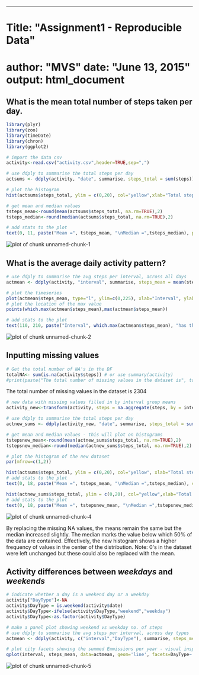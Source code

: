 ---
# Title: "Assignment1 - Reproducible Data"
author: "MVS"
date: "June 13, 2015"
output: html_document
===========================================

## What is the mean total number of steps taken per day.



```r
library(plyr)
library(zoo)
library(timeDate)
library(chron)
library(ggplot2)

# import the data csv
activity<-read.csv("activity.csv",header=TRUE,sep=",")

# use ddply to summarise the total steps per day
actsums <- ddply(activity, "date", summarise, steps_total = sum(steps))

# plot the histogram
hist(actsums$steps_total, ylim = c(0,20), col="yellow",xlab="Total steps per day", main = "Histogram: Total Number of Steps Taken Each Day", breaks=16)

# get mean and median values
tsteps_mean<-round(mean(actsums$steps_total, na.rm=TRUE),2)
tsteps_median<-round(median(actsums$steps_total, na.rm=TRUE),2)

# add stats to the plot
text(0, 11, paste("Mean =", tsteps_mean, "\nMedian =",tsteps_median), pos = 4)        
```

![plot of chunk unnamed-chunk-1](figure/unnamed-chunk-1-1.png) 

## What is the average daily activity pattern?


```r
# use ddply to summarise the avg steps per interval, across all days
actmean <- ddply(activity, "interval", summarise, steps_mean = mean(steps, na.rm=TRUE))

# plot the timeseries
plot(actmean$steps_mean, type="l", ylim=c(0,225), xlab="Interval", ylab="No. of Steps", main="Average number of steps taken, for all days, per 5-min interval")
# plot the location of the max value
points(which.max(actmean$steps_mean),max(actmean$steps_mean))

# add stats to the plot
text(110, 210, paste("Interval", which.max(actmean$steps_mean), "has the largest number of steps, at", round(max(actmean$steps_mean),1)), pos = 3)        
```

![plot of chunk unnamed-chunk-2](figure/unnamed-chunk-2-1.png) 

## Inputting missing values


```r
# Get the total number of NA's in the DF
totalNA<- sum(is.na(activity$steps)) # or use summary(activity)
#print(paste("The total number of missing values in the dataset is", totalNA)) 
```

The total number of missing values in the dataset is 2304 



```r
# new data with missing values filled in by interval group means
activity_new<-transform(activity, steps = na.aggregate(steps, by = interval))

# use ddply to summarise the total steps per day
actnew_sums <- ddply(activity_new, "date", summarise, steps_total = sum(steps))

# get mean and median values - this will plot on histograms
tstepsnew_mean<-round(mean(actnew_sums$steps_total, na.rm=TRUE),2)
tstepsnew_median<-round(median(actnew_sums$steps_total, na.rm=TRUE),2)

# plot the histogram of the new dataset
par(mfrow=c(1,2))

hist(actsums$steps_total, ylim = c(0,20), col="yellow", xlab="Total steps per day", main = "Histogram with NA's", breaks=16)
# add stats to the plot
text(0, 18, paste("Mean =", tsteps_mean, "\nMedian =",tsteps_median), cex=0.7,pos = 4)        

hist(actnew_sums$steps_total, ylim = c(0,20), col="yellow",xlab="Total steps per day", main = "Histogram with NA's \n replaced by interval means", breaks=16)
# add stats to the plot
text(0, 18, paste("Mean =", tstepsnew_mean, "\nMedian =",tstepsnew_median, "\nNAs replaced with means =",totalNA), cex=0.7, pos = 4)        
```

![plot of chunk unnamed-chunk-4](figure/unnamed-chunk-4-1.png) 

By replacing the missing NA values, the means remain the same but the median increased slightly. The median marks the value below which 50% of the data are contained. Effectively, the new histogram shows a higher frequency of values in the center of the distribution. Note: 0's in the dataset were left unchanged but these could also be replaced with the mean.

## Activity differences between *weekdays* and *weekends*

```r
# indicate whether a day is a weekend day or a weekday
activity["DayType"]<-NA
activity$DayType = is.weekend(activity$date)
activity$DayType<-ifelse(activity$DayType,"weekend","weekday")
activity$DayType<-as.factor(activity$DayType)

# make a panel plot showing weekend vs weekday no. of steps
# use ddply to summarise the avg steps per interval, across day types
actmean <- ddply(activity, c("interval","DayType"), summarise, steps_mean = mean(steps, na.rm=TRUE))

# plot city facets showing the summed Emmissions per year - visual inspection for yearly change
qplot(interval, steps_mean, data=actmean, geom='line', facets=DayType~.) # might be possible to incorporate the previous step into here.
```

![plot of chunk unnamed-chunk-5](figure/unnamed-chunk-5-1.png) 
